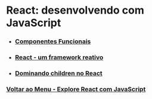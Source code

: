 # React: desenvolvendo com JavaScript

- ### [Componentes Funcionais](./Material-Estudo/componentesFuncionais.md)

- ### [React - um framework reativo](./Material-Estudo/reatividade-React.md)

- ### [Dominando children no React](./Material-Estudo/children.md)

### [Voltar ao Menu - Explore React com JavaScript](../menu.md)
